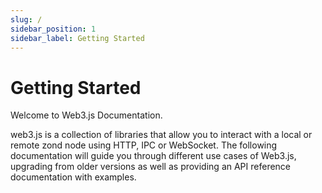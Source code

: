 ```yaml
---
slug: /
sidebar_position: 1
sidebar_label: Getting Started
---
```


# Getting Started

Welcome to Web3.js Documentation.

web3.js is a collection of libraries that allow you to interact with a local or remote zond node using HTTP, IPC or WebSocket.
The following documentation will guide you through different use cases of Web3.js, upgrading from older versions as well as providing an API reference documentation with examples.
